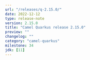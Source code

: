 ```yaml
---
url: "/releases/q-2.15.0/"
date: 2022-12-12
type: release-note
version: 2.15.0
title: "Camel Quarkus release 2.15.0"
preview: ""
changelog: ""
category: "camel-quarkus"
milestone: 34
jdk: [11]
---
```

